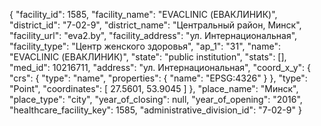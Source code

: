 {
    "facility_id": 1585,
    "facility_name": "EVACLINIC (ЕВАКЛИНИК)",
    "district_id": "7-02-9",
    "district_name": "Центральный район, Минск",
    "facility_url": "eva2.by",
    "facility_address": "ул. Интернациональная",
    "facility_type": "Центр женского здоровья",
    "ap_1": "31",
    "name": "EVACLINIC (ЕВАКЛИНИК)",
    "state": "public institution",
    "stats": [],
    "med_id": 10216711,
    "address": "ул. Интернациональная",
    "coord_x_y": {
        "crs": {
            "type": "name",
            "properties": {
                "name": "EPSG:4326"
            }
        },
        "type": "Point",
        "coordinates": [
            27.5601,
            53.9045
        ]
    },
    "place_name": "Минск",
    "place_type": "city",
    "year_of_closing": null,
    "year_of_opening": "2016",
    "healthcare_facility_key": 1585,
    "administrative_division_id": "7-02-9"
}